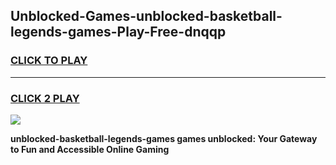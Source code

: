 
## Unblocked-Games-unblocked-basketball-legends-games-Play-Free-dnqqp
<h3>
<a href="https://premium76.site?title=unblocked-basketball-legends-games&ref=20A">CLICK TO PLAY</a></h3>
<hr>

<h3>
<a href="https://premium76.site?title=unblocked-basketball-legends-games&ref=20A">CLICK 2 PLAY</a>
  
</h3>

<a href="https://premium76.site?title=unblocked-basketball-legends-games&ref=20A"><img src="https://clearcache.store/games.png"></a>


**unblocked-basketball-legends-games games unblocked: Your Gateway to Fun and Accessible Online Gaming**

